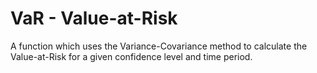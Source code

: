# VaR - Value-at-Risk
A function which uses the Variance-Covariance method to calculate the Value-at-Risk for a given confidence
level and time period.
